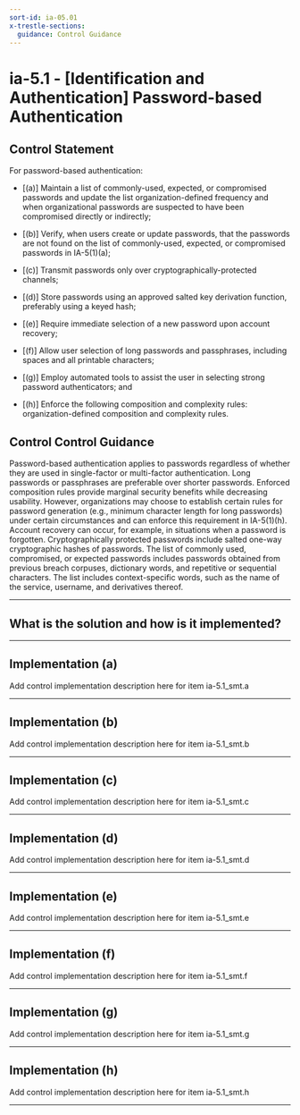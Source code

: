 ```yaml
---
sort-id: ia-05.01
x-trestle-sections:
  guidance: Control Guidance
---
```


# ia-5.1 - \[Identification and Authentication\] Password-based Authentication

## Control Statement

For password-based authentication:

- \[(a)\] Maintain a list of commonly-used, expected, or compromised passwords and update the list organization-defined frequency and when organizational passwords are suspected to have been compromised directly or indirectly;

- \[(b)\] Verify, when users create or update passwords, that the passwords are not found on the list of commonly-used, expected, or compromised passwords in IA-5(1)(a);

- \[(c)\] Transmit passwords only over cryptographically-protected channels;

- \[(d)\] Store passwords using an approved salted key derivation function, preferably using a keyed hash;

- \[(e)\] Require immediate selection of a new password upon account recovery;

- \[(f)\] Allow user selection of long passwords and passphrases, including spaces and all printable characters;

- \[(g)\] Employ automated tools to assist the user in selecting strong password authenticators; and

- \[(h)\] Enforce the following composition and complexity rules: organization-defined composition and complexity rules.

## Control Control Guidance

Password-based authentication applies to passwords regardless of whether they are used in single-factor or multi-factor authentication. Long passwords or passphrases are preferable over shorter passwords. Enforced composition rules provide marginal security benefits while decreasing usability. However, organizations may choose to establish certain rules for password generation (e.g., minimum character length for long passwords) under certain circumstances and can enforce this requirement in IA-5(1)(h). Account recovery can occur, for example, in situations when a password is forgotten. Cryptographically protected passwords include salted one-way cryptographic hashes of passwords. The list of commonly used, compromised, or expected passwords includes passwords obtained from previous breach corpuses, dictionary words, and repetitive or sequential characters. The list includes context-specific words, such as the name of the service, username, and derivatives thereof.

______________________________________________________________________

## What is the solution and how is it implemented?

<!-- Please leave this section blank and enter implementation details in the parts below. -->

______________________________________________________________________

## Implementation (a)

Add control implementation description here for item ia-5.1_smt.a

______________________________________________________________________

## Implementation (b)

Add control implementation description here for item ia-5.1_smt.b

______________________________________________________________________

## Implementation (c)

Add control implementation description here for item ia-5.1_smt.c

______________________________________________________________________

## Implementation (d)

Add control implementation description here for item ia-5.1_smt.d

______________________________________________________________________

## Implementation (e)

Add control implementation description here for item ia-5.1_smt.e

______________________________________________________________________

## Implementation (f)

Add control implementation description here for item ia-5.1_smt.f

______________________________________________________________________

## Implementation (g)

Add control implementation description here for item ia-5.1_smt.g

______________________________________________________________________

## Implementation (h)

Add control implementation description here for item ia-5.1_smt.h

______________________________________________________________________
